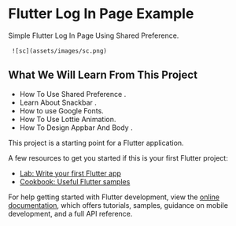 # Flutter Log In Page Example

   Simple Flutter Log In Page Using Shared Preference.

     ![sc](assets/images/sc.png)

 


## What We Will Learn From This Project
   
   - How To Use Shared Preference .
   - Learn About Snackbar .
   - How to use Google Fonts.
   - How To Use Lottie Animation.
   - How To Design Appbar And Body .

This project is a starting point for a Flutter application.

A few resources to get you started if this is your first Flutter project:

- [Lab: Write your first Flutter app](https://docs.flutter.dev/get-started/codelab)
- [Cookbook: Useful Flutter samples](https://docs.flutter.dev/cookbook)

For help getting started with Flutter development, view the
[online documentation](https://docs.flutter.dev/), which offers tutorials,
samples, guidance on mobile development, and a full API reference.
